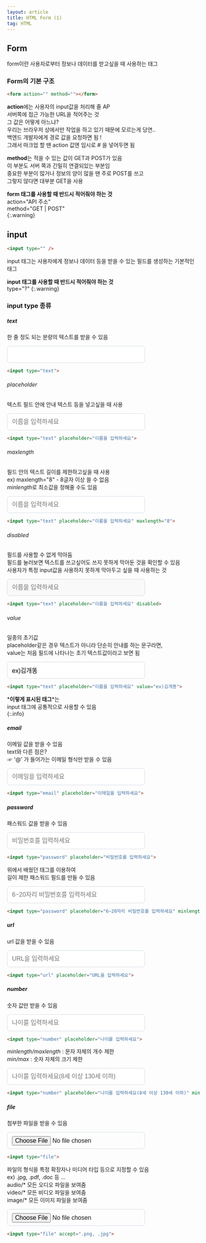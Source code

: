 ```yaml
---
layout: article
title: HTML Form (1)
tag: HTML
---
```


## Form

form이란 사용자로부터 정보나 데이터를 받고싶을 때 사용하는 태그  

### Form의 기본 구조

```html
<form action="" method=""></form>
```
**action**에는 사용자의 input값을 처리해 줄 AP  
서버쪽에 접근 가능한 URL을 적어주는 것  
그 값은 어떻게 아느냐?   
우리는 브라우저 상에서만 작업을 하고 있기 때문에
모르는게 당연..    
백엔드 개발자에게 경로 값을 요청하면 됨 !  
그래서 마크업 할 땐 action 값엔 임시로 # 을 넣어두면 됨  

**method**는 적을 수 있는 값이 GET과 POST가 있음  
이 부분도 서버 쪽과 긴밀히 연결되있는 부분임  
중요한 부분이 많거나 정보의 양이 많을 땐 주로 POST를 쓰고  
그렇지 않다면 대부분 GET을 사용  

**form 태그를 사용할 때 반드시 적어줘야 하는 것**  
action="API 주소"  
method="GET | POST"  
{:.warning}

## input

```html
<input type="" />
```
input 태그는 사용자에게 정보나 데이터 등을 받을 수 있는 필드를 생성하는 기본적인 태그  

**input 태그를 사용할 때 반드시 적어줘야 하는 것**  
type="?" 
{:.warning}

### input type 종류

##### **text** 
한 줄 정도 되는 분량의 텍스트를 받을 수 있음  

<input type="text">

```html
<input type="text">
```

###### *placeholder* 
텍스트 필드 안에 안내 텍스트 등을 넣고싶을 때 사용 


<input type="text" placeholder="이름을 입력하세요">

```html
<input type="text" placeholder="이름을 입력하세요">
```

###### *maxlength* 
필드 안의 텍스트 길이를 제한하고싶을 때 사용  
ex) maxlength="8" - 8글자 이상 쓸 수 없음  
*minlength*로 최소값을 정해줄 수도 있음


<input type="text" placeholder="이름을 입력하세요" maxlength="8">  

```html
<input type="text" placeholder="이름을 입력하세요" maxlength="8">
```

###### *disabled* 
필드를 사용할 수 없게 막아둠  
필드를 눌러보면 텍스트를 쓰고싶어도 쓰지 못하게 막아둔 것을 확인할 수 있음  
사용자가 특정 input값을 사용하지 못하게 막아두고 싶을 때 사용하는 것  


<input type="text" placeholder="이름을 입력하세요" disabled>

```html
<input type="text" placeholder="이름을 입력하세요" disabled>
```

###### *value* 
일종의 초기값  
placeholder같은 경우 텍스트가 아니라 단순히 안내를 하는 문구라면,  
value는 처음 필드에 나타나는 초기 텍스트값이라고 보면 됨

<input type="text" placeholder="이름을 입력하세요" value="ex)김개똥">

```html
<input type="text" placeholder="이름을 입력하세요" value="ex)김개똥">
```

*__이렇게 표시된 태그__*는  
input 태그에 공통적으로 사용할 수 있음  
{:.info}

##### **email**
이메일 값을 받을 수 있음  
text와 다른 점은?  
☞ '@' 가 들어가는 이메일 형식만 받을 수 있음  

<input type="email" placeholder="이메일을 입력하세요">

```html
<input type="email" placeholder="이메일을 입력하세요">
```

##### **password**
패스워드 값을 받을 수 있음

<input type="password" placeholder="비밀번호를 입력하세요">

```html
<input type="password" placeholder="비밀번호를 입력하세요">
```

위에서 배웠던 태그를 이용하여  
길이 제한 패스워드 필드를 만들 수 있음

<input type="password" placeholder="6~20자리 비밀번호를 입력하세요" minlength="6" maxlength="20">

```html
<input type="password" placeholder="6~20자리 비밀번호를 입력하세요" minlength="6" maxlength="20">
```

##### **url**
url 값을 받을 수 있음

<input type="url" placeholder="URL을 입력하세요">

```html
<input type="url" placeholder="URL을 입력하세요">
```

##### **number**
숫자 값만 받을 수 있음

<input type="number" placeholder="나이를 입력하세요">

```html
<input type="number" placeholder="나이를 입력하세요">
```

_minlength/maxlength_ : 문자 자체의 개수 제한  
_min/max_ : 숫자 자체의 크기 제한

<input type="number" placeholder="나이를 입력하세요(8세 이상 130세 이하)" min="8" max="130">

```html
<input type="number" placeholder="나이를 입력하세요(8세 이상 130세 이하)" min="8" max="130">
```

##### **file**
첨부한 파일을 받을 수 있음  

<input type="file">

```html
<input type="file">
```

파일의 형식을 특정 확장자나 미디어 타입 등으로 지정할 수 있음  
ex) .jpg, .pdf, .doc 등 ...  
audio/* 모든 오디오 파일을 보여줌  
video/* 모든 비디오 파일을 보여줌   
image/* 모든 이미지 파일을 보여줌   

<input type="file" accept=".png, .jpg">

```html
<input type="file" accept=".png, .jpg">
```

<!-- style -->
<style>
    
label {
  display: block;
  width: 100%;
  font-size: 12px;
  line-height: 16px;
}

input {
  display: block;
  width: 360px;
  height: 44px;
  padding: 0 12px;
  border-radius: 7px;
  margin-bottom: 12px;
  font-size: 16px;
  border: 1px solid #d3dce6;
  transition: border-color 200ms ease-in-out;
}

input:focus,
input:hover,
input:active {
  outline: none;
  box-shadow: none;
  border-color: #1fb6ff;
}

input[type="file"] {
  padding-top: 10px;
}

</style>
